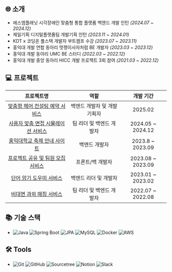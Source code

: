 
## 🌐 소개

- 에스엠플래닛 시각장애인 맞춤형 통합 플랫폼 백엔드 개발 인턴 *(2024.07 ~ 2024.12)*  
- 제일기획 디지털플랫폼팀 개발기획 인턴 *(2023.11 ~ 2024.01)*  
- KDT x 코딩온 풀스택 개발자 부트캠프 수강 *(2023.07 ~ 2023.11)*  
- 홍익대 개발 연합 동아리 멋쟁이사자처럼 BE 개발자 *(2023.03 ~ 2023.12)*  
- 홍익대 개발 동아리 UMC BE 스터디 *(2022.03 ~ 2022.12)*  
- 홍익대 개발 중앙 동아리 HICC 개발 프로젝트 3회 참여 *(2021.03 ~ 2022.12)*  

## 💻 프로젝트
                                       
   
|                   프로젝트명                                  |                역할                 |       개발 기간       |
| :-----------------------------------------------------------: | :--------------------------------: | :-------------------: |
| [맞춤형 헤어 컨설팅 예약 서비스](https://github.com/Blaybus-8Hz/BE) | 백엔드 개발자 및 개발기획자        |        2025.02        |
| [사용자 맞춤 면접 시뮬레이션 서비스](https://github.com/Hongik-Graduate-Team/Backend) | 팀 리더 및 백엔드 개발자         | 2024.05 ~ 2024.12     |
| [홍익대학교 축제 안내 사이트](https://github.com/HongikUnivFestival/server-with-spring-boot) | 백엔드 개발자                     |   2023.8 ~ 2023.09    |
| [프로젝트 공유 및 팀원 모집 서비스](https://github.com/JSHWJ/KDT-8-Coplearn) | 프론트/백 개발자                  |   2023.08 ~ 2023.09   |
| [단어 암기 도우미 서비스](https://github.com/HICC-Bootcamp/2023-forever-VocaAllday) | 백엔드 리더 및 개발자             |   2023.01 ~ 2023.02   |
| [비대면 과외 매칭 서비스](https://github.com/HICC-Bootcamp/2022-Justworkhard-tutorKING) | 팀 리더 및 백엔드 개발자         |   2022.07 ~ 2022.08   |

## 📚 기술 스택

- 
  ![Java](https://img.shields.io/badge/Java-007396?style=flat-square&logo=Java&logoColor=white)
  ![Spring Boot](https://img.shields.io/badge/Spring_Boot-6DB33F?style=flat-square&logo=Spring&logoColor=white) 
  ![JPA](https://img.shields.io/badge/JPA-6DB33F?style=flat-square&logo=Hibernate&logoColor=white) 
  ![MySQL](https://img.shields.io/badge/MySQL-4479A1?style=flat-square&logo=MySQL&logoColor=white)
  ![Docker](https://img.shields.io/badge/Docker-2496ED?style=flat-square&logo=Docker&logoColor=white) 
  ![AWS](https://img.shields.io/badge/AWS-FF9900?style=flat-square&logo=Amazon-AWS&logoColor=white)

## 🛠️ Tools

- 
   ![Git](https://img.shields.io/badge/Git-F05032?style=flat-square&logo=Git&logoColor=white) 
   ![GitHub](https://img.shields.io/badge/GitHub-181717?style=flat-square&logo=GitHub&logoColor=white) 
   ![Sourcetree](https://img.shields.io/badge/Sourcetree-0052CC?style=flat-square&logo=Atlassian&logoColor=white) 
   ![Notion](https://img.shields.io/badge/Notion-000000?style=flat-square&logo=Notion&logoColor=white) 
   ![Slack](https://img.shields.io/badge/Slack-4A154B?style=flat-square&logo=Slack&logoColor=white)






